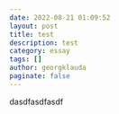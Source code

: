 ```yaml
---
date: 2022-08-21 01:09:52
layout: post
title: test
description: test
category: essay
tags: []
author: georgklauda
paginate: false
---
```

dasdfasdfasdf